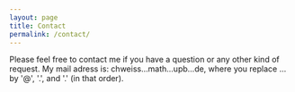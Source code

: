 ```yaml
---
layout: page
title: Contact
permalink: /contact/
---
```


Please feel free to contact me if you have a question or any other kind of request. My mail adress is: chweiss...math...upb...de, where you replace ... by '@', '.', and '.' (in that order).
